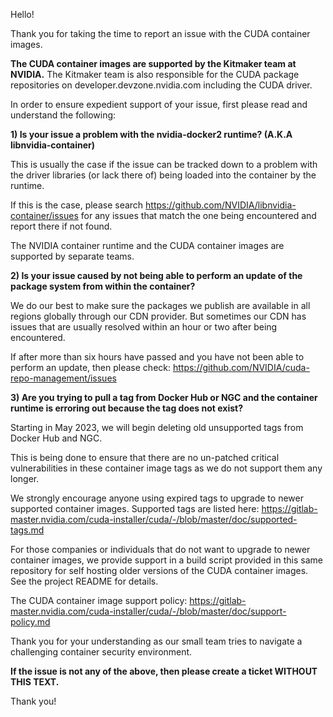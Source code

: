 Hello!

Thank you for taking the time to report an issue with the CUDA container images.

**The CUDA container images are supported by the Kitmaker team at NVIDIA.** The Kitmaker
team is also responsible for the CUDA package repositories on developer.devzone.nvidia.com
including the CUDA driver.

In order to ensure expedient support of your issue, first please read and understand the
following:

**1) Is your issue a problem with the nvidia-docker2 runtime? (A.K.A
     libnvidia-container)**

   This is usually the case if the issue can be tracked down to a problem with the driver
   libraries (or lack there of) being loaded into the container by the runtime.

   If this is the case, please search https://github.com/NVIDIA/libnvidia-container/issues
   for any issues that match the one being encountered and report there if not found.

   The NVIDIA container runtime and the CUDA container images are supported by separate teams.

**2) Is your issue caused by not being able to perform an update of the package system
     from within the container?**

   We do our best to make sure the packages we publish are available in all regions
   globally through our CDN provider. But sometimes our CDN has issues that are usually
   resolved within an hour or two after being encountered.

   If after more than six hours have passed and you have not been able to perform an
   update, then please check: https://github.com/NVIDIA/cuda-repo-management/issues

**3) Are you trying to pull a tag from Docker Hub or NGC and the container runtime is
     erroring out because the tag does not exist?**

   Starting in May 2023, we will begin deleting old unsupported tags from Docker Hub and NGC.

   This is being done to ensure that there are no un-patched critical vulnerabilities in
   these container image tags as we do not support them any longer.

   We strongly encourage anyone using expired tags to upgrade to newer supported container
   images. Supported tags are listed here:
   https://gitlab-master.nvidia.com/cuda-installer/cuda/-/blob/master/doc/supported-tags.md

   For those companies or individuals that do not want to upgrade to newer container
   images, we provide support in a build script provided in this same repository for
   self hosting older versions of the CUDA container images. See the project README for
   details.

   The CUDA container image support policy:
   https://gitlab-master.nvidia.com/cuda-installer/cuda/-/blob/master/doc/support-policy.md

   Thank you for your understanding as our small team tries to navigate a challenging
   container security environment.

**If the issue is not any of the above, then please create a ticket WITHOUT THIS TEXT.**

Thank you!
